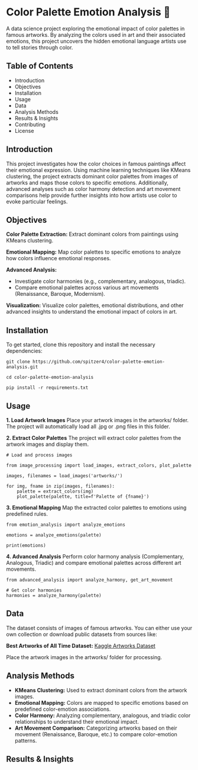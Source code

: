 # Color Palette Emotion Analysis 🎨
A data science project exploring the emotional impact of color palettes in famous artworks. By analyzing the colors used in art and their associated emotions, this project uncovers the hidden emotional language artists use to tell stories through color.

## Table of Contents
- Introduction
- Objectives
- Installation
- Usage
- Data
- Analysis Methods
- Results & Insights
- Contributing
- License

## Introduction
This project investigates how the color choices in famous paintings affect their emotional expression. Using machine learning techniques like KMeans clustering, the project extracts dominant color palettes from images of artworks and maps those colors to specific emotions. Additionally, advanced analyses such as color harmony detection and art movement comparisons help provide further insights into how artists use color to evoke particular feelings.

## Objectives
**Color Palette Extraction:** Extract dominant colors from paintings using KMeans clustering.

**Emotional Mapping:** Map color palettes to specific emotions to analyze how colors influence emotional responses.

**Advanced Analysis:**
- Investigate color harmonies (e.g., complementary, analogous, triadic).
- Compare emotional palettes across various art movements (Renaissance, Baroque, Modernism).

**Visualization:** Visualize color palettes, emotional distributions, and other advanced insights to understand the emotional impact of colors in art.

## Installation
To get started, clone this repository and install the necessary dependencies:

```
git clone https://github.com/spitzer4/color-palette-emotion-analysis.git

cd color-palette-emotion-analysis

pip install -r requirements.txt
```

## Usage
**1. Load Artwork Images**
Place your artwork images in the artworks/ folder. The project will automatically load all .jpg or .png files in this folder.

**2. Extract Color Palettes**
The project will extract color palettes from the artwork images and display them.

```
# Load and process images

from image_processing import load_images, extract_colors, plot_palette

images, filenames = load_images('artworks/')

for img, fname in zip(images, filenames):
    palette = extract_colors(img)
    plot_palette(palette, title=f'Palette of {fname}')
```

**3. Emotional Mapping**
Map the extracted color palettes to emotions using predefined rules.

```
from emotion_analysis import analyze_emotions

emotions = analyze_emotions(palette)

print(emotions)
```

**4. Advanced Analysis**
Perform color harmony analysis (Complementary, Analogous, Triadic) and compare emotional palettes across different art movements.

```
from advanced_analysis import analyze_harmony, get_art_movement

# Get color harmonies
harmonies = analyze_harmony(palette)
```

## Data
The dataset consists of images of famous artworks. You can either use your own collection or download public datasets from sources like:

**Best Artworks of All Time Dataset:**
[Kaggle Artworks Dataset](https://www.kaggle.com/datasets/ikarus777/best-artworks-of-all-time)

Place the artwork images in the artworks/ folder for processing.

## Analysis Methods
- **KMeans Clustering:** Used to extract dominant colors from the artwork images.
- **Emotional Mapping:** Colors are mapped to specific emotions based on predefined color-emotion associations.
- **Color Harmony:** Analyzing complementary, analogous, and triadic color relationships to understand their emotional impact.
- **Art Movement Comparison:** Categorizing artworks based on their movement (Renaissance, Baroque, etc.) to compare color-emotion patterns.

## Results & Insights

